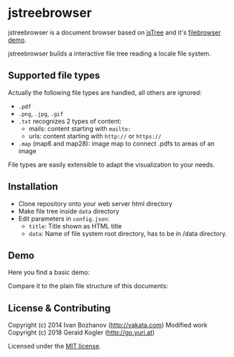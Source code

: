 # jstreebrowser

jstreebrowser is a document browser based on [jsTree](http://www.jstree.com/) and it's [filebrowser demo](https://github.com/vakata/jstree-php-demos/tree/master/filebrowser).

jstreebrowser builds a interactive file tree reading a locale file system.

## Supported file types

Actually the following file types are handled, all others are ignored:
 * `.pdf`
 * `.png`, `.jpg`, `.gif`
 * `.txt` recognizes 2 types of content:
   * mails: content starting with `mailto:`
   * urls: content starting with `http://` or `https://`
 * `.map` (map6 and map28): image map to connect .pdfs to areas of an image

File types are easily extensible to adapt the visualization to your needs.

## Installation

- Clone repository onto your web server html directory
- Make file tree inside `data` directory
- Edit parameters in `config.json`:
  * `title`: Title shown as HTML title
  * `data`: Name of file system root directory, has to be in /data directory.

## Demo

Here you find a basic demo: 

Compare it to the plain file structure of this documents: 

## License & Contributing

Copyright (c) 2014 Ivan Bozhanov (http://vakata.com)
Modified work Copyright (c) 2018 Gerald Kogler (http://go.yuri.at)

Licensed under the [MIT license](http://www.opensource.org/licenses/mit-license.php).

